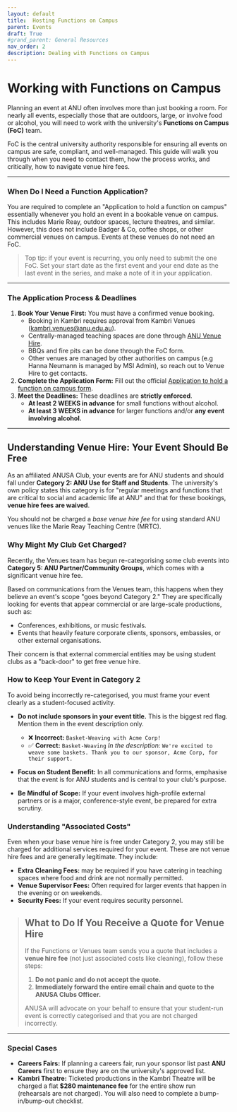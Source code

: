 ```yaml
---
layout: default
title:  Hosting Functions on Campus
parent: Events
draft: True
#grand_parent: General Resources
nav_order: 2
description: Dealing with Functions on Campus
---
```


# Working with Functions on Campus

Planning an event at ANU often involves more than just booking a room. For nearly all events, especially those that are outdoors, large, or involve food or alcohol, you will need to work with the university's **Functions on Campus (FoC)** team.

FoC is the central university authority responsible for ensuring all events on campus are safe, compliant, and well-managed. This guide will walk you through when you need to contact them, how the process works, and critically, how to navigate venue hire fees.

---

### When Do I Need a Function Application?

You are required to complete an "Application to hold a function on campus" essentially whenever you hold an event in a bookable venue on campus. This includes Marie Reay, outdoor spaces, lecture theatres, and similar.
However, this does not include Badger & Co, coffee shops, or other commercial venues on campus. Events at these venues do not need an FoC.

> Top tip: if your event is recurring, you only need to submit the one FoC. Set your start date as the first event and your end date as the last event in the series, and make a note of it in your application.

---

### The Application Process & Deadlines

1.  **Book Your Venue First:** You must have a confirmed venue booking.
    - Booking in Kambri requires approval from Kambri Venues (kambri.venues@anu.edu.au).
    - Centrally-managed teaching spaces are done through [ANU Venue Hire](https://services.anu.edu.au/campus-environment/venues-functions/anu-venue-hire).
    - BBQs and fire pits can be done through the FoC form.
    - Other venues are managed by other authorities on campus (e.g Hanna Neumann is managed by MSI Admin), so reach out to Venue Hire to get contacts.
2.  **Complete the Application Form:** Fill out the official [Application to hold a function on campus form](https://services.anu.edu.au/campus-environment/venues-functions/functions-on-campus).
3.  **Meet the Deadlines:** These deadlines are **strictly enforced**.
    *   **At least 2 WEEKS in advance** for small functions without alcohol.
    *   **At least 3 WEEKS in advance** for larger functions and/or **any event involving alcohol.**

---

## Understanding Venue Hire: Your Event Should Be Free

As an affiliated ANUSA Club, your events are for ANU students and should fall under **Category 2: ANU Use for Staff and Students**. The university's own policy states this category is for "regular meetings and functions that are critical to social and academic life at ANU" and that for these bookings, **venue hire fees are waived**.

You should not be charged a *base venue hire fee* for using standard ANU venues like the Marie Reay Teaching Centre (MRTC).

### Why Might My Club Get Charged?

Recently, the Venues team has begun re-categorising some club events into **Category 5: ANU Partner/Community Groups**, which comes with a significant venue hire fee.

Based on communications from the Venues team, this happens when they believe an event's scope "goes beyond Category 2." They are specifically looking for events that appear commercial or are large-scale productions, such as:

*   Conferences, exhibitions, or music festivals.
*   Events that heavily feature corporate clients, sponsors, embassies, or other external organisations.

Their concern is that external commercial entities may be using student clubs as a "back-door" to get free venue hire.

### How to Keep Your Event in Category 2

To avoid being incorrectly re-categorised, you must frame your event clearly as a student-focused activity.

*   **Do not include sponsors in your event title.** This is the biggest red flag. Mention them in the event description only.

    *   ❌ **Incorrect:** `Basket-Weaving with Acme Corp!`
    *   ✅ **Correct:** `Basket-Weaving`
        *In the description:* `We're excited to weave some baskets. Thank you to our sponsor, Acme Corp, for their support.`

*   **Focus on Student Benefit:** In all communications and forms, emphasise that the event is for ANU students and is central to your club's purpose.
*   **Be Mindful of Scope:** If your event involves high-profile external partners or is a major, conference-style event, be prepared for extra scrutiny.

### Understanding "Associated Costs"

Even when your base venue hire is free under Category 2, you may still be charged for additional services required for your event. These are not venue hire fees and are generally legitimate. They include:

*   **Extra Cleaning Fees:** may be required if you have catering in teaching spaces where food and drink are not normally permitted.
*   **Venue Supervisor Fees:** Often required for larger events that happen in the evening or on weekends.
*   **Security Fees:** If your event requires security personnel.

> ## What to Do If You Receive a Quote for Venue Hire
>
> If the Functions or Venues team sends you a quote that includes a **venue hire fee** (not just associated costs like cleaning), follow these steps:
>
> 1.  **Do not panic and do not accept the quote.**
> 2.  **Immediately forward the entire email chain and quote to the ANUSA Clubs Officer.**
>
> ANUSA will advocate on your behalf to ensure that your student-run event is correctly categorised and that you are not charged incorrectly.

---

### Special Cases

*   **Careers Fairs:** If planning a careers fair, run your sponsor list past **ANU Careers** first to ensure they are on the university's approved list.
*   **Kambri Theatre:** Ticketed productions in the Kambri Theatre will be charged a flat **$280 maintenance fee** for the entire show run (rehearsals are not charged). You will also need to complete a bump-in/bump-out checklist.
